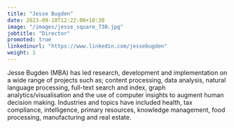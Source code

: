 ```yaml
---
title: "Jesse Bugden"
date: 2023-09-18T12:22:00+10:30
image: "/images/jesse_square_730.jpg"
jobtitle: "Director"
promoted: true
linkedinurl: "https://www.linkedin.com/jessebugden"
weight: 1
---
```


Jesse Bugden (MBA) has led research, development and implementation on a wide range of projects such as;
content processing, data analysis, natural language processing, full-text search and index, graph analytics/visualisation and
the use of computer insights to augment human decision making. Industries and topics have included health, tax compliance, intelligence, primary resources, knowledge management, food processing, manufacturing and real estate.